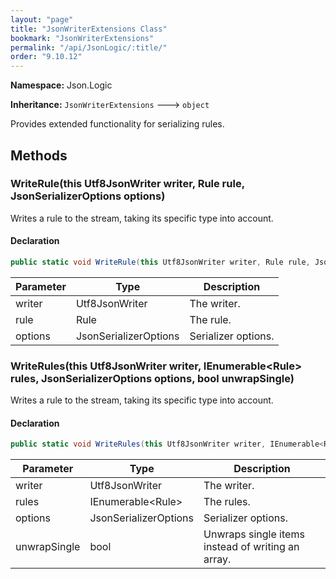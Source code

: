 ```yaml
---
layout: "page"
title: "JsonWriterExtensions Class"
bookmark: "JsonWriterExtensions"
permalink: "/api/JsonLogic/:title/"
order: "9.10.12"
---
```

**Namespace:** Json.Logic

**Inheritance:**
`JsonWriterExtensions`
 🡒 
`object`

Provides extended functionality for serializing rules.

## Methods

### WriteRule(this Utf8JsonWriter writer, Rule rule, JsonSerializerOptions options)

Writes a rule to the stream, taking its specific type into account.

#### Declaration

```c#
public static void WriteRule(this Utf8JsonWriter writer, Rule rule, JsonSerializerOptions options)
```

| Parameter | Type | Description |
|---|---|---|
| writer | Utf8JsonWriter | The writer. |
| rule | Rule | The rule. |
| options | JsonSerializerOptions | Serializer options. |


### WriteRules(this Utf8JsonWriter writer, IEnumerable\<Rule\> rules, JsonSerializerOptions options, bool unwrapSingle)

Writes a rule to the stream, taking its specific type into account.

#### Declaration

```c#
public static void WriteRules(this Utf8JsonWriter writer, IEnumerable<Rule> rules, JsonSerializerOptions options, bool unwrapSingle)
```

| Parameter | Type | Description |
|---|---|---|
| writer | Utf8JsonWriter | The writer. |
| rules | IEnumerable\<Rule\> | The rules. |
| options | JsonSerializerOptions | Serializer options. |
| unwrapSingle | bool | Unwraps single items instead of writing an array. |


